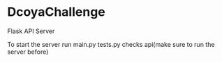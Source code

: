 # DcoyaChallenge
 Flask API Server

 To start the server run main.py
 tests.py checks api(make sure to run the server before)

